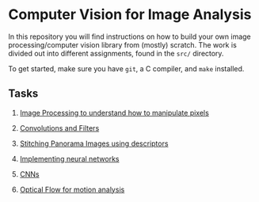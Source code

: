 # Computer Vision for Image Analysis

In this repository you will find instructions on how to build your own image processing/computer vision library from (mostly) scratch. The work is divided out into different assignments, found in the `src/` directory.

To get started, make sure you have `git`, a C compiler, and `make` installed.

## Tasks

1) [Image Processing to understand how to manipulate pixels](https://github.com/mohil96/Computer_vision/tree/main/src/hw1)

2) [Convolutions and Filters](https://github.com/mohil96/Computer_vision/tree/main/src/hw2)

3) [Stitching Panorama Images using descriptors](https://github.com/mohil96/Computer_vision/tree/main/src/hw3)

4) [Implementing neural networks](https://github.com/mohil96/Computer_vision/tree/main/src/hw4)

5) [CNNs](https://github.com/mohil96/Computer_vision/tree/main/src/hw5)

6) [Optical Flow for motion analysis](https://github.com/mohil96/Computer_vision/tree/main/src/hw6)
